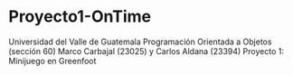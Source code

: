 # Proyecto1-OnTime
Universidad del Valle de Guatemala
Programación Orientada a Objetos (sección 60)
Marco Carbajal (23025) y Carlos Aldana (23394)
Proyecto 1: Minijuego en Greenfoot
